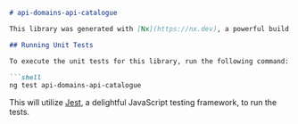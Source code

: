 ```markdown
# api-domains-api-catalogue

This library was generated with [Nx](https://nx.dev), a powerful build system with first-class support for monorepos.

## Running Unit Tests

To execute the unit tests for this library, run the following command:

```shell
ng test api-domains-api-catalogue
```

This will utilize [Jest](https://jestjs.io), a delightful JavaScript testing framework, to run the tests.
```